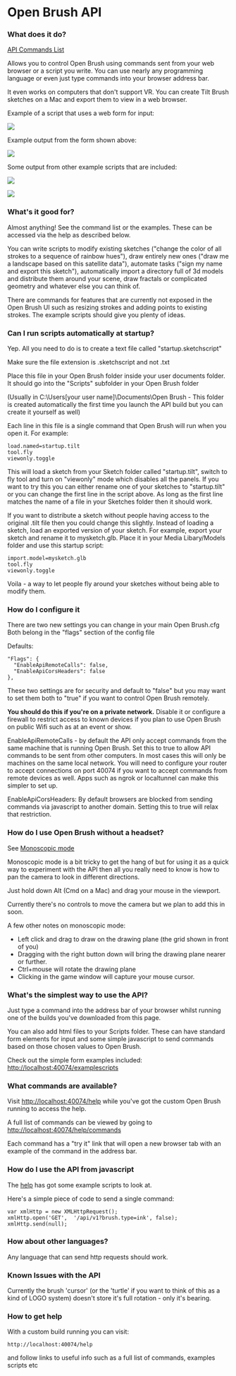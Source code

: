 # Open Brush API

### What does it do?

[API Commands List](https://github.com/IxxyXR/open-brush/wiki/API-Commands)

Allows you to control Open Brush using commands sent from your web browser or a script you write. You can use nearly any programming language or even just type commands into your browser address bar.

It even works on computers that don't support VR. You can create Tilt Brush sketches on a Mac and export them to view in a web browser.

Example of a script that uses a web form for input:

![](../../.gitbook/assets/buildings\_ui.png)

Example output from the form shown above:

![](../../.gitbook/assets/buildings.png)

Some output from other example scripts that are included:

![](../../.gitbook/assets/parametric1.png)

![](../../.gitbook/assets/parametric1.gif)

### What's it good for?

Almost anything! See the command list or the examples. These can be accessed via the help as described below.

You can write scripts to modify existing sketches ("change the color of all strokes to a sequence of rainbow hues"), draw entirely new ones ("draw me a landscape based on this satellite data"), automate tasks ("sign my name and export this sketch"), automatically import a directory full of 3d models and distribute them around your scene, draw fractals or complicated geometry and whatever else you can think of.

There are commands for features that are currently not exposed in the Open Brush UI such as resizing strokes and adding points to existing strokes. The example scripts should give you plenty of ideas.

### Can I run scripts automatically at startup?

Yep. All you need to do is to create a text file called "startup.sketchscript"

Make sure the file extension is .sketchscript and not .txt

Place this file in your Open Brush folder inside your user documents folder. It should go into the "Scripts" subfolder in your Open Brush folder

(Usually in C:\Users\[your user name]\Documents\Open Brush - This folder is created automatically the first time you launch the API build but you can create it yourself as well)

Each line in this file is a single command that Open Brush will run when you open it. For example:

```
load.named=startup.tilt
tool.fly
viewonly.toggle
```

This will load a sketch from your Sketch folder called "startup.tilt", switch to fly tool and turn on "viewonly" mode which disables all the panels. If you want to try this you can either rename one of your sketches to "startup.tilt" or you can change the first line in the script above. As long as the first line matches the name of a file in your Sketches folder then it should work.

If you want to distribute a sketch without people having access to the original .tilt file then you could change this slightly. Instead of loading a sketch, load an exported version of your sketch. For example, export your sketch and rename it to mysketch.glb. Place it in your Media Libary/Models folder and use this startup script:

```
import.model=mysketch.glb
tool.fly
viewonly.toggle
```

Voila - a way to let people fly around your sketches without being able to modify them.

### How do I configure it

There are two new settings you can change in your main Open Brush.cfg Both belong in the "flags" section of the config file

Defaults:

```
"Flags": {
  "EnableApiRemoteCalls": false,
  "EnableApiCorsHeaders": false
},
```

These two settings are for security and default to "false" but you may want to set them both to "true" if you want to control Open Brush remotely.

**You should do this if you're on a private network.** Disable it or configure a firewall to restrict access to known devices if you plan to use Open Brush on public Wifi such as at an event or show. &#x20;

EnableApiRemoteCalls - by default the API only accept commands from the same machine that is running Open Brush. Set this to true to allow API commands to be sent from other computers. In most cases this will only be machines on the same local network. You will need to configure your router to accept connections on port 40074 if you want to accept commands from remote devices as well. Apps such as ngrok or localtunnel can make this simpler to set up.

EnableApiCorsHeaders: By default browsers are blocked from sending commands via javascript to another domain. Setting this to true will relax that restriction.

### How do I use Open Brush without a headset?

See [Monoscopic mode](../monoscopic-mode.md)

Monoscopic mode is a bit tricky to get the hang of but for using it as a quick way to experiment with the API then all you really need to know is how to pan the camera to look in different directions.&#x20;

Just hold down Alt (Cmd on a Mac) and drag your mouse in the viewport.&#x20;

Currently there's no controls to move the camera but we plan to add this in soon.

A few other notes on monoscopic mode:&#x20;

* Left click and drag to draw on the drawing plane (the grid shown in front of you)
* Dragging with the right button down will bring the drawing plane nearer or further.
* Ctrl+mouse will rotate the drawing plane&#x20;
* Clicking in the game window will capture your mouse cursor.&#x20;



### What's the simplest way to use the API?

Just type a command into the address bar of your browser whilst running one of the builds you've downloaded from this page.

You can also add html files to your Scripts folder. These can have standard form elements for input and some simple javascript to send commands based on those chosen values to Open Brush.

Check out the simple form examples included: [http://localhost:40074/examplescripts](http://localhost:40074/examplescripts)

### What commands are available?

Visit [http://localhost:40074/help](http://localhost:40074/help) while you've got the custom Open Brush running to access the help.

A full list of commands can be viewed by going to [http://localhost:40074/help/commands](http://localhost:40074/help/commands)

Each command has a "try it" link that will open a new browser tab with an example of the command in the address bar.

### How do I use the API from javascript

The [help](http://localhost:40074/help) has got some example scripts to look at.

Here's a simple piece of code to send a single command:

```
var xmlHttp = new XMLHttpRequest();
xmlHttp.open('GET',  '/api/v1?brush.type=ink', false);
xmlHttp.send(null);
```

### How about other languages?

Any language that can send http requests should work.

### Known Issues with the API

Currently the brush 'cursor' (or the 'turtle' if you want to think of this as a kind of LOGO system) doesn't store it's full rotation - only it's bearing.

### How to get help

With a custom build running you can visit:

```
http://localhost:40074/help
```

and follow links to useful info such as a full list of commands, examples scripts etc

